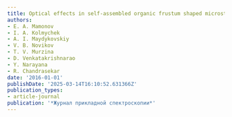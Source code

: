 ```yaml
---
title: Optical effects in self-assembled organic frustum shaped microstructures
authors:
- E. A. Mamonov
- I. A. Kolmychek
- A. I. Maydykovskiy
- V. B. Novikov
- T. V. Murzina
- D. Venkatakrishnarao
- Y. Narayana
- R. Chandrasekar
date: '2016-01-01'
publishDate: '2025-03-14T16:10:52.631366Z'
publication_types:
- article-journal
publication: '*Журнал прикладной спектроскопии*'
---
```

